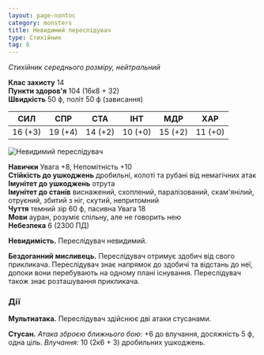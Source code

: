 ```yaml
---
layout: page-nontoc
category: monsters
title: Невидимий переслідувач
type: Стихійник
tag: 6
---
```


_Стихійник середнього розміру, нейтральний_

**Клас захисту** 14    
**Пункти здоров'я** 104 (16к8 + 32)    
**Швидкість** 50 ф, політ 50 ф (зависання)

| СИЛ     | СПР     | СТА     | ІНТ     | МДР     | ХАР     |
| ------- | ------- | ------- | ------- | ------- | ------- |
| 16 (+3) | 19 (+4) | 14 (+2) | 10 (+0) | 15 (+2) | 11 (+0) |

![Невидимий переслідувач](https://www.dndbeyond.com/avatars/thumbnails/30831/81/1000/1000/638063804958813537.png)

**Навички** Увага +8, Непомітність +10    
**Стійкість до ушкоджень** дробильні, колоті та рубані від немагічних атак    
**Імунітет до ушкоджень** отрута    
**Імунітет до станів** виснажений, схоплений, паралізований, скам'янілий, отруєний, збитий з ніг, скутий, непритомний    
**Чуття** темний зір 60 ф, пасивна Увага 18    
**Мови** ауран, розуміє спільну, але не говорить нею    
**Небезпека** 6 (2300 ПД)

**Невидимість.** Переслідувач невидимий.    

**Бездоганний мисливець.** Переслідувач отримує здобич від свого прикликача. Переслідувач знає напрямок до здобичі та відстань до неї, допоки вони перебувають на одному плані існування. Переслідувач також знає розташування прикликача.

### Дії
**Мультиатака.** Переслідувач здійснює дві атаки стусанами.    

**Стусан.** _Атака зброєю ближнього бою:_ +6 до влучання, досяжність 5 ф, одна ціль. _Влучання:_ 10 (2к6 + 3) дробильних ушкоджень.
